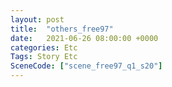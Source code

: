 ```yaml
---
layout: post
title:  "others_free97"
date:   2021-06-26 08:00:00 +0000
categories: Etc
Tags: Story Etc
SceneCode: ["scene_free97_q1_s20"]
---
```

